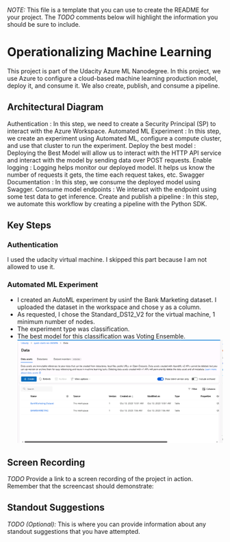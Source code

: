 *NOTE:* This file is a template that you can use to create the README for your project. The *TODO* comments below will highlight the information you should be sure to include.


# Operationalizing Machine Learning
This project is part of the Udacity Azure ML Nanodegree. In this project, we use Azure to configure a cloud-based machine learning production model, deploy it, and consume it. We also create, publish, and consume a pipeline.

## Architectural Diagram

Authentication : In this step, we need to create a Security Principal (SP) to interact with the Azure Workspace.
Automated ML Experiment : In this step, we create an experiment using Automated ML, configure a compute cluster, and use that cluster to run the experiment.
Deploy the best model : Deploying the Best Model will allow us to interact with the HTTP API service and interact with the model by sending data over POST requests.
Enable logging : Logging helps monitor our deployed model. It helps us know the number of requests it gets, the time each request takes, etc.
Swagger Documentation : In this step, we consume the deployed model using Swagger.
Consume model endpoints : We interact with the endpoint using some test data to get inference.
Create and publish a pipeline : In this step, we automate this workflow by creating a pipeline with the Python SDK.

## Key Steps
### Authentication
I used the udacity virtual machine. I skipped this part because I am not allowed to use it.

### Automated ML Experiment
* I created an AutoML experiment by usinf the Bank Marketing dataset. I uploaded the dataset in the workspace and chose y as a column.
* As requested, I chose the Standard_DS12_V2 for the virtual machine, 1 minimum number of nodes.
* The experiment type was classification.
* The best model for this classification was Voting Ensemble.
![benchamrk](https://github.com/AnnaDM87/UDACITY_Operationalizing_Machine_Learning/blob/main/starter_files/screensho2/bankmarketing_dataset.png?raw=true)

## Screen Recording
*TODO* Provide a link to a screen recording of the project in action. Remember that the screencast should demonstrate:

## Standout Suggestions
*TODO (Optional):* This is where you can provide information about any standout suggestions that you have attempted.
